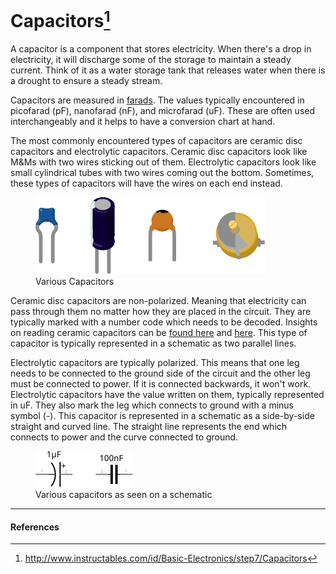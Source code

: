 # Capacitors[^1]

A capacitor is a component that stores electricity. When there's a drop in electricity, it will discharge some of the storage to maintain a steady current. Think of it as a water storage tank that releases water when there is a drought to ensure a steady stream.

Capacitors are measured in [farads](https://en.wikipedia.org/wiki/Farad). The values typically encountered in picofarad (pF), nanofarad (nF), and microfarad (uF). These are often used interchangeably and it helps to have a conversion chart at hand.

The most commonly encountered types of capacitors are ceramic disc capacitors and electrolytic capacitors. Ceramic disc capacitors look like M&Ms with two wires sticking out of them. Electrolytic capacitors look like small cylindrical tubes with two wires coming out the bottom. Sometimes, these types of capacitors will have the wires on each end instead.

<figure>
<img src="../assets/images/capacitors.svg" alt="Various Capacitos">
<figcaption>Various Capacitors</figcaption>
</figure>

Ceramic disc capacitors are non-polarized. Meaning that electricity can pass through them no matter how they are placed in the circuit. They are typically marked with a number code which needs to be decoded. Insights on reading ceramic capacitors can be [found here](http://electronics.stackexchange.com/a/16637) and [here](http://electronics.stackexchange.com/questions/18102/ceramic-capacitors-how-to-read-2-digit-markings). This type of capacitor is typically represented in a schematic as two parallel lines.

Electrolytic capacitors are typically polarized. This means that one leg needs to be connected to the ground side of the circuit and the other leg must be connected to power. If it is connected backwards, it won't work. Electrolytic capacitors have the value written on them, typically represented in uF. They also mark the leg which connects to ground with a minus symbol (-). This capacitor is represented in a schematic as a side-by-side straight and curved line. The straight line represents the end which connects to power and the curve connected to ground.

<figure>
<img src="../assets/images/capacitors-schematic.svg" alt="Various capacitors schematic">
<figcaption>Various capacitors as seen on a schematic</figcaption>
</figure>

---
#### References

[^1]: http://www.instructables.com/id/Basic-Electronics/step7/Capacitors
